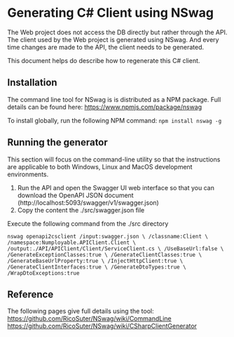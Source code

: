 # Generating C# Client using NSwag

The Web project does not access the DB directly but rather through the API. The client used by the Web project is generated using NSwag. And every time changes are made to the API, the client needs to be generated.

This document helps do describe how to regenerate this C# client.

## Installation

The command line tool for NSwag is is distributed as a NPM package. Full details can be found here: https://www.npmjs.com/package/nswag

To install globally, run the following NPM command:
`npm install nswag -g`


## Running the generator

This section will focus on the command-line utility so that the instructions are applicable to both Windows, Linux and MacOS development environments.

1. Run the API and open the Swagger UI web interface so that you can download the OpenAPI JSON document (http://localhost:5093/swagger/v1/swagger.json)
1. Copy the content the ./src/swagger.json file

Execute the following command from the ./src directory

`nswag openapi2csclient /input:swagger.json \
                       /classname:Client \
                       /namespace:Numployable.APIClient.Client \
                       /output:./API/APIClient/Client/ServiceClient.cs \
                       /UseBaseUrl:false \
                       /GenerateExceptionClasses:true \
                       /GenerateClientClasses:true \
                       /GenerateBaseUrlProperty:true \
                       /InjectHttpClient:true \
                       /GenerateClientInterfaces:true \
                       /GenerateDtoTypes:true \
                       /WrapDtoExceptions:true`

## Reference

The following pages give full details using the tool:
https://github.com/RicoSuter/NSwag/wiki/CommandLine
https://github.com/RicoSuter/NSwag/wiki/CSharpClientGenerator

